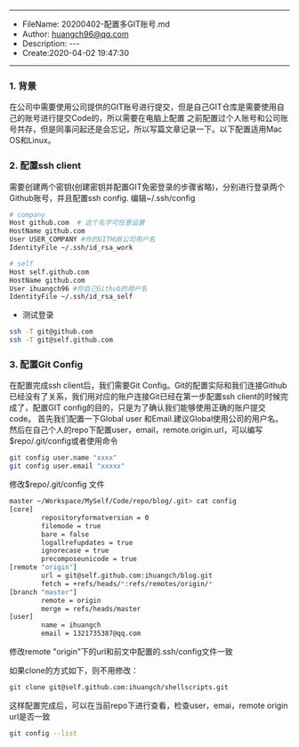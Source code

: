 ___
- FileName: 20200402-配置多GIT账号.md
- Author: huangch96@qq.com
- Description: ---
- Create:2020-04-02 19:47:30
___
### 1. 背景
在公司中需要使用公司提供的GIT账号进行提交，但是自己GIT仓库是需要使用自己的账号进行提交Code的，所以需要在电脑上配置
之前配置过个人账号和公司账号共存，但是同事问起还是会忘记，所以写篇文章记录一下。以下配置适用Mac OS和Linux。
### 2. 配置ssh client
需要创建两个密钥(创建密钥并配置GIT免密登录的步骤省略)，分别进行登录两个Github账号，并且配置ssh config.
编辑~/.ssh/config
```bash
# company
Host github.com  # 这个名字可任意设置
HostName github.com
User USER_COMPANY #你的GITHUB公司用户名
IdentityFile ~/.ssh/id_rsa_work

# self
Host self.github.com
HostName github.com
User ihuangch96 #你自己Github的用户名
IdentityFile ~/.ssh/id_rsa_self
```
- 测试登录
```bash
ssh -T git@github.com
ssh -T git@self.github.com
```

### 3. 配置Git Config
在配置完成ssh client后，我们需要Git Config。Git的配置实际和我们连接Github已经没有了关系，我们用对应的账户连接Git已经在第一步配置ssh client的时候完成了，配置GIT config的目的，只是为了确认我们能够使用正确的账户提交code。
首先我们配置一下Global user 和Email.建议Global使用公司的用户名。
然后在自己个人的repo下配置user，email，remote.origin.url，可以编写$repo/.git/config或者使用命令
```bash
git config user.name "xxxx"
git config user.email "xxxxx"
```
修改$repo/.git/config 文件
```bash
master ~/Workspace/MySelf/Code/repo/blog/.git> cat config
[core]
        repositoryformatversion = 0
        filemode = true
        bare = false
        logallrefupdates = true
        ignorecase = true
        precomposeunicode = true
[remote "origin"]
        url = git@self.github.com:ihuangch/blog.git
        fetch = +refs/heads/*:refs/remotes/origin/*
[branch "master"]
        remote = origin
        merge = refs/heads/master
[user]
        name = ihuangch
        email = 1321735387@qq.com
```
修改remote "origin"下的url和前文中配置的.ssh/config文件一致

如果clone的方式如下，则不用修改：
```bash
git clone git@self.github.com:ihuangch/shellscripts.git
```

这样配置完成后，可以在当前repo下进行查看，检查user，emai，remote origin url是否一致
```bash
git config --list
```


